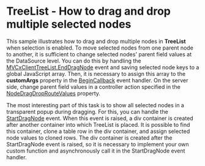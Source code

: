 # TreeList - How to drag and drop multiple selected nodes

This sample illustrates how to drag and drop multiple nodes in **TreeList** when selection is enabled. To move selected nodes from one parent node to another, it is sufficient to change selected nodes' parent field values at the DataSource level. You can do this by handling the [MVCxClientTreeList.EndDragNode](https://documentation.devexpress.com/AspNet/DevExpress.Web.ASPxTreeList.Scripts.ASPxClientTreeList.EndDragNode.event) event and saving selected node keys to a global JavaScript array. Then, it is necessary to assign this array to the **customArgs** property in the [BeginCallback](https://documentation.devexpress.com/AspNet/DevExpress.Web.MVC.Scripts.MVCxClientTreeList.BeginCallback.event) event handler. On the server side, change parent field values in a controller action specified in the [NodeDragDropRouteValues](https://documentation.devexpress.com/AspNet/DevExpress.Web.Mvc.MVCxTreeListSettingsEditing.NodeDragDropRouteValues.property) property.

The most interesting part of this task is to show all selected nodes in a transparent popup during dragging. For this, you can handle the [StartDragNode](https://documentation.devexpress.com/AspNet/DevExpress.Web.ASPxTreeList.Scripts.ASPxClientTreeList.StartDragNode.event) event. When this event is raised, a div container is created after another container into which TreeList is placed. It is possible to find this container, clone a table row in the div container, and assign selected node values to cloned rows. The div container is created after the StartDragNode event is raised, so it is necessary to implement your own custom function and asynchronously call it in the StartDragNode event handler.